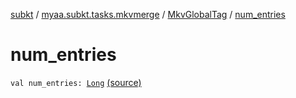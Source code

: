 [subkt](../../index.md) / [myaa.subkt.tasks.mkvmerge](../index.md) / [MkvGlobalTag](index.md) / [num_entries](./num_entries.md)

# num_entries

`val num_entries: `[`Long`](https://kotlinlang.org/api/latest/jvm/stdlib/kotlin/-long/index.html) [(source)](https://github.com/Myaamori/SubKt/blob/0.1.4/src/main/kotlin/myaa/subkt/tasks/mkvmerge/mkvmerge.kt#L32)
